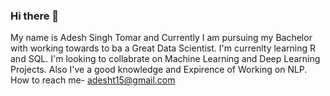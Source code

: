 ### Hi there 👋
My name is Adesh Singh Tomar and Currently I am pursuing my Bachelor with working towards to ba a Great Data Scientist.
I'm currenlty learning R and SQL.
I'm looking to collabrate on Machine Learning and Deep Learning Projects.
Also I've a good knowledge and Expirence of Working on NLP.
How to reach me- adesht15@gmail.com


<!--
**GitAd7/GitAd7** is a ✨ _special_ ✨ repository because its `README.md` (this file) appears on your GitHub profile.

Here are some ideas to get you started:

- 🔭 I’m currently working on ...
- 🌱 I’m currently learning ...
- 👯 I’m looking to collaborate on ...
- 🤔 I’m looking for help with ...
- 💬 Ask me about ...
- 📫 How to reach me: ...
- 😄 Pronouns: ...
- ⚡ Fun fact: ...
-->
